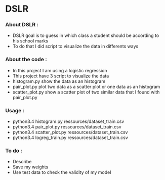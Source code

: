 # DSLR

### About DSLR :

* DSLR goal is to guess in which class a student should be according to his school marks
* To do that I did script to visualize the data in differents ways

### About the code :

* In this project I am using a logistic regression
* This project have 3 script to visualize the data
* histogram.py show the data as an histogram
* pair_plot.py plot two data as a scatter plot or one data as an histogram
* scatter_plot.py show a scatter plot of two similar data that I found with pair_plot.py

### Usage :

* python3.4 histogram.py ressources/dataset_train.csv
* python3.4 pair_plot.py ressources/dataset_train.csv
* python3.4 scatter_plot.py ressources/dataset_train.csv
* python3.4 logreg_train.py ressources/dataset_train.csv

### To do :

* Describe
* Save my weights
* Use test data to check the validity of my model
